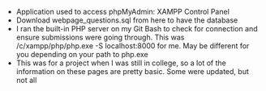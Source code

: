 * Application used to access phpMyAdmin: XAMPP Control Panel
* Download webpage_questions.sql from here to have the database
* I ran the built-in PHP server on my Git Bash to check for connection and ensure submissions were going through. This was /c/xampp/php/php.exe -S localhost:8000   for me. May be different for you depending on your path to php.exe
* This was for a project when I was still in college, so a lot of the information on these pages are pretty basic. Some were updated, but not all